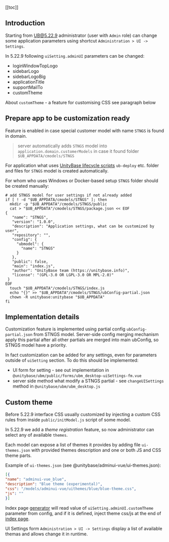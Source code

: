[[toc]]

##  Introduction

Starting from UB@5.22.9 administrator (user with `Admin` role) can change some application parameters using  shortcut 
`Administration > UI -> Settings`.

In 5.22.9 following `uiSetting.adminUI` parameters can be changed:
  - loginWindowTopLogo
  - sidebarLogo
  - sidebarLogoBig
  - applicationTitle
  - supportMailTo
  - customTheme

About `customTheme` - a feature for customising CSS see paragraph below

## Prepare app to be customization ready
Feature is enabled in case special customer model with name `STNGS` is found in domain.

> server automatically adds `STNGS` model into `application.domain.customerModels` in case it found folder `$UB_APPDATA/cmodels/STNGS`

For application what uses [UnityBase lifecycle scripts](https://unitybase.info/api/server-v5/tutorial-production_env.html#lifecycle)
`ub-deploy` etc. folder and files for `STNGS` model is created automatically.

For whom who uses Windows or Docker-based setup `STNGS` folder should be created manually:

```shell
# add STNGS model for user settings if not already added
if [ ! -d "$UB_APPDATA/cmodels/STNGS" ]; then
  mkdir -p "$UB_APPDATA"/cmodels/STNGS/public
  cat > "$UB_APPDATA"/cmodels/STNGS/package.json << EOF
{
   "name": "STNGS",
   "version": "1.0.0",
   "description": "Application settings, what can be customized by user",
   "repository": "",
   "config": {
     "ubmodel": {
       "name": "STNGS"
     }
   },
   "public": false,
   "main": "index.js",
   "author": "UnityBase team (https://unitybase.info)",
   "license": "(GPL-3.0 OR LGPL-3.0 OR MPL-2.0)"
 }
EOF
  touch "$UB_APPDATA"/cmodels/STNGS/index.js
  echo "{}" >> "$UB_APPDATA"/cmodels/STNGS/ubConfig-partial.json
  chown -R unitybase:unitybase "$UB_APPDATA"
fi
```

## Implementation details

Customization feature is implemented using partial config `ubConfig-partial.json` from STNGS model.
Server-side config merging mechanism apply this partial after all other partials are merged into main ubConfig,
so STNGS model have a priority.

In fact customization can be added for any settings, even for parameters outside of `uiSetting` section.
To do this should be implemented:
  - UI form for setting - see out implementation in `@unitybase/ubm/public/forms/ubm_desktop-uiSettings-fm.vue`
  - server side method what modify a STNGS partial - see `changeUISettings` method in `@unitybase/ubm/ubm_desktop.js`

## Custom theme

Before 5.22.9 interface CSS usually customized by injecting a custom CSS rules from inside `public/initModel.js` script of some model.

In 5.22.9 we add a *theme registration* feature, so now administrator can select any of available `themes`.

Each model can expose a list of themes it provides by adding file `ui-themes.json` with provided themes description
and one or both JS and CSS theme parts.

Example of `ui-themes.json` (see @unitybase/adminui-vue/ui-themes.json):
```json
[{
"name": "adminui-vue_blue",
"description": "Blue theme (experimental)",
"css": "/models/adminui-vue/uithemes/blue/blue-theme.css",
"js": ""
}]
```

Index page [generator](https://git-pub.intecracy.com/unitybase/ubjs/-/blob/master/packages/adminui-reg/index.html.js)
will read value of `uiSetting.adminUI.customTheme` parameter from config, and if it is defined, inject theme css/js at
the end of [index page](https://git-pub.intecracy.com/unitybase/ubjs/-/blob/master/packages/adminui-pub/index.mustache). 

UI Settings form `Administration > UI -> Settings` display a list of available themas and allows change it in runtime.